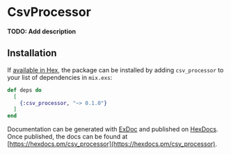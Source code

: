 # CsvProcessor

**TODO: Add description**

## Installation

If [available in Hex](https://hex.pm/docs/publish), the package can be installed
by adding `csv_processor` to your list of dependencies in `mix.exs`:

```elixir
def deps do
  [
    {:csv_processor, "~> 0.1.0"}
  ]
end
```

Documentation can be generated with [ExDoc](https://github.com/elixir-lang/ex_doc)
and published on [HexDocs](https://hexdocs.pm). Once published, the docs can
be found at [https://hexdocs.pm/csv_processor](https://hexdocs.pm/csv_processor).

